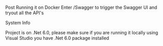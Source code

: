 Post Running it on Docker Enter /Swagger to trigger the Swagger UI and tryout all the API's


System Info


Project is on .Net 6.0, please make sure if you are running it locally using Visual Studio you have .Net 6.0 package installed
